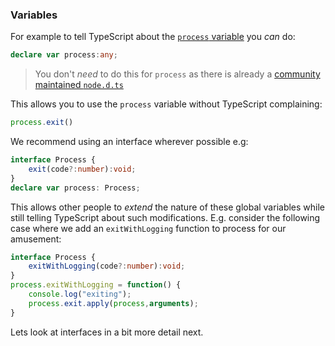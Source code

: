 ### Variables
For example to tell TypeScript about the [`process` variable](https://nodejs.org/api/process.html) you *can* do:

```ts
declare var process:any;
```

> You don't *need* to do this for `process` as there is already a [community maintained `node.d.ts`](https://github.com/borisyankov/DefinitelyTyped/blob/master/node/node.d.ts)

This allows you to use the `process` variable without TypeScript complaining: 

```ts
process.exit()
```

We recommend using an interface wherever possible e.g: 

```ts
interface Process {
    exit(code?:number):void;
}
declare var process: Process;
```

This allows other people to *extend* the nature of these global variables while still telling TypeScript about such modifications. E.g. consider the following case where we add an `exitWithLogging` function to process for our amusement:

```ts
interface Process {
    exitWithLogging(code?:number):void;
}
process.exitWithLogging = function() {
    console.log("exiting");
    process.exit.apply(process,arguments);
}
```

Lets look at interfaces in a bit more detail next.

